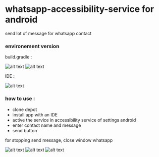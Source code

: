 # whatsapp-accessibility-service for android

send lot of message for whatsapp contact

### environement version

build.gradle :

![alt text](4.png)
![alt text](5.png)

IDE :

![alt text](6.png)

### how to use :

- clone depot
- install app with an IDE
- active the service in accessibility service of settings android
- enter contact name and message
- send button

for stopping send message, close window whatsapp

![alt text](1.jpg)
![alt text](_2.jpg)
![alt text](_3.jpg)
